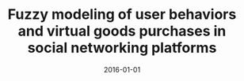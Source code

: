 ---
# Documentation: https://wowchemy.com/docs/managing-content/

title: Fuzzy modeling of user behaviors and virtual goods purchases in social networking
  platforms
subtitle: ''
summary: ''
authors:
- Jarosław J. Jankowski
- Kostas Kolomvatsos
- kazienko
- Jarosław Wątróbski
tags: []
categories: []
date: '2016-01-01'
lastmod: 2022-10-07T05:04:24Z
featured: false
draft: false

# Featured image
# To use, add an image named `featured.jpg/png` to your page's folder.
# Focal points: Smart, Center, TopLeft, Top, TopRight, Left, Right, BottomLeft, Bottom, BottomRight.
image:
  caption: ''
  focal_point: ''
  preview_only: false

# Projects (optional).
#   Associate this post with one or more of your projects.
#   Simply enter your project's folder or file name without extension.
#   E.g. `projects = ["internal-project"]` references `content/project/deep-learning/index.md`.
#   Otherwise, set `projects = []`.
projects: []
publishDate: '2022-10-07T05:04:22.989781Z'
publication_types:
- '2'
abstract: ''
publication: '*Journal of Universal Computer Science*'
url_pdf: http://www.jucs.org/jucs_22_3/fuzzy_modeling_of_user/jucs_22_03_0416_0437_jankowski.pdf
---